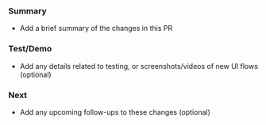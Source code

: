 ### Summary

* Add a brief summary of the changes in this PR

### Test/Demo

* Add any details related to testing, or screenshots/videos of new UI flows (optional)

### Next

* Add any upcoming follow-ups to these changes (optional)